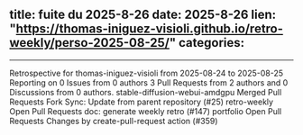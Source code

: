  
title:  fuite du 2025-8-26
date: 2025-8-26
lien: "https://thomas-iniguez-visioli.github.io/retro-weekly/perso-2025-08-25/"
categories:
  - 
---

Retrospective for thomas-iniguez-visioli from 2025-08-24 to 2025-08-25
Reporting on 0 Issues from 0 authors
3 Pull Requests from 2 authors
and 0 Discussions from 0 authors.
stable-diffusion-webui-amdgpu
Merged Pull Requests
Fork Sync: Update from parent repository (#25)
retro-weekly
Open Pull Requests
doc: generate weekly retro (#147)
portfolio
Open Pull Requests
Changes by create-pull-request action (#359)

